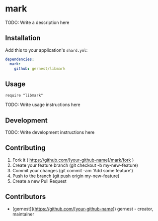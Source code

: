 # mark

TODO: Write a description here

## Installation


Add this to your application's `shard.yml`:

```yaml
dependencies:
  mark:
    github: gernest/libmark
```


## Usage


```crystal
require "libmark"
```


TODO: Write usage instructions here

## Development

TODO: Write development instructions here

## Contributing

1. Fork it ( https://github.com/[your-github-name]/mark/fork )
2. Create your feature branch (git checkout -b my-new-feature)
3. Commit your changes (git commit -am 'Add some feature')
4. Push to the branch (git push origin my-new-feature)
5. Create a new Pull Request

## Contributors

- [gernest]](https://github.com/[your-github-name]) gernest - creator, maintainer
